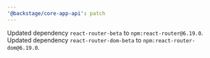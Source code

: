 ```yaml
---
'@backstage/core-app-api': patch
---
```


Updated dependency `react-router-beta` to `npm:react-router@6.19.0`.
Updated dependency `react-router-dom-beta` to `npm:react-router-dom@6.19.0`.
